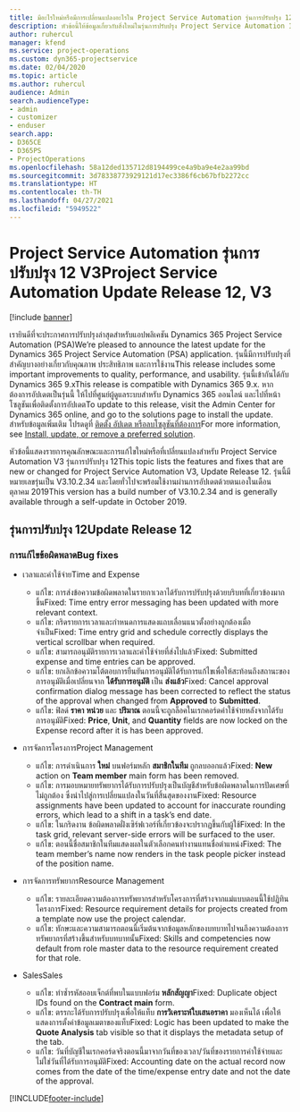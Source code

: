 ```yaml
---
title: มีอะไรใหม่หรือมีการเปลี่ยนแปลงอะไรใน Project Service Automation รุ่นการปรับปรุง 12 V3
description: หัวข้อนี้ให้ข้อมูลเกี่ยวกับสิ่งใหม่ในรุ่นการปรับปรุง Project Service Automation 12, V3
author: ruhercul
manager: kfend
ms.service: project-operations
ms.custom: dyn365-projectservice
ms.date: 02/04/2020
ms.topic: article
ms.author: ruhercul
audience: Admin
search.audienceType:
- admin
- customizer
- enduser
search.app:
- D365CE
- D365PS
- ProjectOperations
ms.openlocfilehash: 58a12ded135712d8194499ce4a9ba9e4e2aa99bd
ms.sourcegitcommit: 3d78338773929121d17ec3386f6cb67bfb2272cc
ms.translationtype: HT
ms.contentlocale: th-TH
ms.lasthandoff: 04/27/2021
ms.locfileid: "5949522"
---
```

# <a name="project-service-automation-update-release-12-v3"></a><span data-ttu-id="d7ad9-103">Project Service Automation รุ่นการปรับปรุง 12 V3</span><span class="sxs-lookup"><span data-stu-id="d7ad9-103">Project Service Automation Update Release 12, V3</span></span>

[!include [banner](../includes/psa-now-project-operations.md)]

<span data-ttu-id="d7ad9-104">เรายินดีที่จะประกาศการปรับปรุงล่าสุดสำหรับแอปพลิเคชัน Dynamics 365 Project Service Automation (PSA)</span><span class="sxs-lookup"><span data-stu-id="d7ad9-104">We’re pleased to announce the latest update for the Dynamics 365 Project Service Automation (PSA) application.</span></span> <span data-ttu-id="d7ad9-105">รุ่นนี้มีการปรับปรุงที่สำคัญบางอย่างเกี่ยวกับคุณภาพ ประสิทธิภาพ และการใช้งาน</span><span class="sxs-lookup"><span data-stu-id="d7ad9-105">This release includes some important improvements to quality, performance, and usability.</span></span> <span data-ttu-id="d7ad9-106">รุ่นนี้เข้ากันได้กับ Dynamics 365 9.x</span><span class="sxs-lookup"><span data-stu-id="d7ad9-106">This release is compatible with Dynamics 365 9.x.</span></span> <span data-ttu-id="d7ad9-107">หากต้องการอัปเดตเป็นรุ่นนี้ ให้ไปที่ศูนย์ผู้ดูแลระบบสำหรับ Dynamics 365 ออนไลน์ และไปที่หน้าโซลูชันเพื่อติดตั้งการอัปเดต</span><span class="sxs-lookup"><span data-stu-id="d7ad9-107">To update to this release, visit the Admin Center for Dynamics 365 online, and go to the solutions page to install the update.</span></span> <span data-ttu-id="d7ad9-108">สำหรับข้อมูลเพิ่มเติม โปรดดูที่ [ติดตั้ง อัปเดต หรือลบโซลูชันที่ต้องการ](/power-platform/admin/install-remove-preferred-solution)</span><span class="sxs-lookup"><span data-stu-id="d7ad9-108">For more information, see [Install, update, or remove a preferred solution](/power-platform/admin/install-remove-preferred-solution).</span></span>

<span data-ttu-id="d7ad9-109">หัวข้อนี้แสดงรายการคุณลักษณะและการแก้ไขใหม่หรือที่เปลี่ยนแปลงสำหรับ Project Service Automation V3 รุ่นการปรับปรุง 12</span><span class="sxs-lookup"><span data-stu-id="d7ad9-109">This topic lists the features and fixes that are new or changed for Project Service Automation V3, Update Release 12.</span></span> <span data-ttu-id="d7ad9-110">รุ่นนี้มีหมายเลขรุ่นเป็น V3.10.2.34 และโดยทั่วไปจะพร้อมใช้งานผ่านการอัปเดตด้วยตนเองในเดือนตุลาคม 2019</span><span class="sxs-lookup"><span data-stu-id="d7ad9-110">This version has a build number of V3.10.2.34 and is generally available through a self-update in October 2019.</span></span>

## <a name="update-release-12"></a><span data-ttu-id="d7ad9-111">รุ่นการปรับปรุง 12</span><span class="sxs-lookup"><span data-stu-id="d7ad9-111">Update Release 12</span></span>

### <a name="bug-fixes"></a><span data-ttu-id="d7ad9-112">การแก้ไขข้อผิดพลาด</span><span class="sxs-lookup"><span data-stu-id="d7ad9-112">Bug fixes</span></span>

- <span data-ttu-id="d7ad9-113">เวลาและค่าใช้จ่าย</span><span class="sxs-lookup"><span data-stu-id="d7ad9-113">Time and Expense</span></span>

    - <span data-ttu-id="d7ad9-114">แก้ไข: การส่งข้อความข้อผิดพลาดในรายกาเวลาได้รับการปรับปรุงด้วยบริบทที่เกี่ยวข้องมากขึ้น</span><span class="sxs-lookup"><span data-stu-id="d7ad9-114">Fixed: Time entry error messaging has been updated with more relevant context.</span></span>
    - <span data-ttu-id="d7ad9-115">แก้ไข: กริดรายการเวลาและกำหนดการแสดงแถบเลื่อนแนวตั้งอย่างถูกต้องเมื่อจำเป็น</span><span class="sxs-lookup"><span data-stu-id="d7ad9-115">Fixed: Time entry grid and schedule correctly displays the vertical scrollbar when required.</span></span>
    - <span data-ttu-id="d7ad9-116">แก้ไข: สามารถอนุมัติรายการเวลาและค่าใช้จ่ายที่ส่งไปแล้ว</span><span class="sxs-lookup"><span data-stu-id="d7ad9-116">Fixed: Submitted expense and time entries can be approved.</span></span>
    - <span data-ttu-id="d7ad9-117">แก้ไข: ยกเลิกข้อความโต้ตอบการยืนยันการอนุมัติได้รับการแก้ไขเพื่อให้สะท้อนถึงสถานะของการอนุมัติเมื่อเปลี่ยนจาก **ได้รับการอนุมัติ** เป็น **ส่งแล้ว**</span><span class="sxs-lookup"><span data-stu-id="d7ad9-117">Fixed: Cancel approval confirmation dialog message has been corrected to reflect the status of the approval when changed from **Approved** to **Submitted**.</span></span>
    - <span data-ttu-id="d7ad9-118">แก้ไข: ฟิลด์ **ราคา** **หน่วย** และ **ปริมาณ** ตอนนี้จะถูกล็อคในเรกคอร์ดค่าใช้จ่ายหลังจากได้รับการอนุมัติ</span><span class="sxs-lookup"><span data-stu-id="d7ad9-118">Fixed: **Price**, **Unit**, and **Quantity** fields are now locked on the Expense record after it is has been approved.</span></span>

- <span data-ttu-id="d7ad9-119">การจัดการโครงการ</span><span class="sxs-lookup"><span data-stu-id="d7ad9-119">Project Management</span></span>

    - <span data-ttu-id="d7ad9-120">แก้ไข: การดำเนินการ **ใหม่** บนฟอร์มหลัก **สมาชิกในทีม** ถูกลบออกแล้ว</span><span class="sxs-lookup"><span data-stu-id="d7ad9-120">Fixed: **New** action on **Team member** main form has been removed.</span></span>
    - <span data-ttu-id="d7ad9-121">แก้ไข: การมอบหมายทรัพยากรได้รับการปรับปรุงเป็นบัญชีสำหรับข้อผิดพลาดในการปัดเศษที่ไม่ถูกต้อง ซึ่งนำไปสู่การเปลี่ยนแปลงในวันที่สิ้นสุดของงาน</span><span class="sxs-lookup"><span data-stu-id="d7ad9-121">Fixed: Resource assignments have been updated to account for inaccurate rounding errors, which lead to a shift in a task’s end date.</span></span>
    - <span data-ttu-id="d7ad9-122">แก้ไข: ในกริดงาน ข้อผิดพลาดฝั่งเซิร์ฟเวอร์ที่เกี่ยวข้องจะปรากฏขึ้นกับผู้ใช้</span><span class="sxs-lookup"><span data-stu-id="d7ad9-122">Fixed: In the task grid, relevant server-side errors will be surfaced to the user.</span></span>
    - <span data-ttu-id="d7ad9-123">แก้ไข: ตอนนี้ชื่อสมาชิกในทีมแสดงผลในตัวเลือกคนทำงานแทนชื่อตำแหน่ง</span><span class="sxs-lookup"><span data-stu-id="d7ad9-123">Fixed: The team member’s name now renders in the task people picker instead of the position name.</span></span>

- <span data-ttu-id="d7ad9-124">การจัดการทรัพยากร</span><span class="sxs-lookup"><span data-stu-id="d7ad9-124">Resource Management</span></span>

    - <span data-ttu-id="d7ad9-125">แก้ไข: รายละเอียดความต้องการทรัพยากรสำหรับโครงการที่สร้างจากแม่แบบตอนนี้ใช้ปฏิทินโครงการ</span><span class="sxs-lookup"><span data-stu-id="d7ad9-125">Fixed: Resource requirement details for projects created from a template now use the project calendar.</span></span>
    - <span data-ttu-id="d7ad9-126">แก้ไข: ทักษะและความสามารถตอนนี้เริ่มต้นจากข้อมูลหลักของบทบาทไปจนถึงความต้องการทรัพยากรที่สร้างขึ้นสำหรับบทบาทนั้น</span><span class="sxs-lookup"><span data-stu-id="d7ad9-126">Fixed: Skills and competencies now default from role master data to the resource requirement created for that role.</span></span>

- <span data-ttu-id="d7ad9-127">Sales</span><span class="sxs-lookup"><span data-stu-id="d7ad9-127">Sales</span></span>

    - <span data-ttu-id="d7ad9-128">แก้ไข: ทำซ้ำรหัสออบเจ็กต์ที่พบในแบบฟอร์ม **หลักสัญญา**</span><span class="sxs-lookup"><span data-stu-id="d7ad9-128">Fixed: Duplicate object IDs found on the **Contract main** form.</span></span>
    - <span data-ttu-id="d7ad9-129">แก้ไข: ตรรกะได้รับการปรับปรุงเพื่อให้แท็บ **การวิเคราะห์ใบเสนอราคา** มองเห็นได้ เพื่อให้แสดงการตั้งค่าข้อมูลเมตาของแท็บ</span><span class="sxs-lookup"><span data-stu-id="d7ad9-129">Fixed: Logic has been updated to make the **Quote Analysis** tab visible so that it displays the metadata setup of the tab.</span></span>
    - <span data-ttu-id="d7ad9-130">แก้ไข: วันที่บัญชีในเรกคอร์ดจริงตอนนี้มาจากวันที่ของเวลา/วันที่ของรายการค่าใช้จ่ายและไม่ใช่วันที่ได้รับการอนุมัติ</span><span class="sxs-lookup"><span data-stu-id="d7ad9-130">Fixed: Accounting date on the actual record now comes from the date of the time/expense entry date and not the date of the approval.</span></span>


[!INCLUDE[footer-include](../includes/footer-banner.md)]